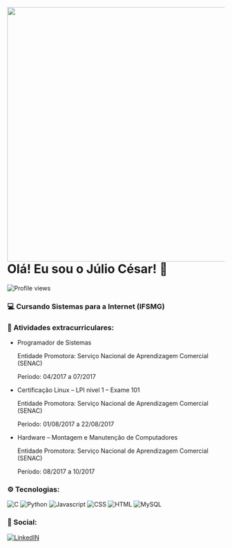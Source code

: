 <img align="right" height="590em" src="https://raw.githubusercontent.com/gist/cesarjr23/a52ba0436fdb4b998ffaf721e03a4c63/raw/7de2a2e2d9ddf217913598fe4a7f1f78924db85a/githubcard.svg"/>

<h1 align="left"> Olá! Eu sou o Júlio César! 👋 </h1>

<p align="left"> <img src="https://komarev.com/ghpvc/?username=cesarjr23&color=yellow" alt="Profile views" /> </p>

### 💻 Cursando Sistemas para a Internet (IFSMG)

### 📖 Atividades extracurriculares:

- Programador de Sistemas
  <p>Entidade Promotora: Serviço Nacional de Aprendizagem Comercial (SENAC)</p>
  Período: 04/2017 a 07/2017
  
- Certificação Linux – LPI nível 1 – Exame 101
  <p>Entidade Promotora: Serviço Nacional de Aprendizagem Comercial (SENAC)</p>
  Período: 01/08/2017 a 22/08/2017
  
- Hardware – Montagem e Manutenção de Computadores
  <p>Entidade Promotora: Serviço Nacional de Aprendizagem Comercial (SENAC)</p>
  Período: 08/2017 a 10/2017
  
### ⚙️ Tecnologias:

![C](https://img.shields.io/badge/C-00599C?style=for-the-badge&logo=c&logoColor=white)
![Python](https://img.shields.io/badge/Python-3776AB?style=for-the-badge&logo=python&logoColor=white)
![Javascript](https://img.shields.io/badge/JavaScript-323330?style=for-the-badge&logo=javascript&logoColor=F7DF1E)
![CSS](https://img.shields.io/badge/CSS-239120?&style=for-the-badge&logo=css3&logoColor=white)
![HTML](https://img.shields.io/badge/HTML-239120?style=for-the-badge&logo=html5&logoColor=white)
![MySQL](https://img.shields.io/badge/MySQL-00000F?style=for-the-badge&logo=mysql&logoColor=white)

  
### 📱 Social: 

[![LinkedIN](https://img.shields.io/badge/LinkedIn-0077B5?style=for-the-badge&logo=linkedin&logoColor=white)](https://www.linkedin.com/in/júlio-césar-66a539253/)


